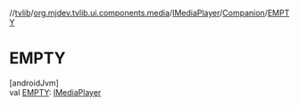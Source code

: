 //[tvlib](../../../../index.md)/[org.mjdev.tvlib.ui.components.media](../../index.md)/[IMediaPlayer](../index.md)/[Companion](index.md)/[EMPTY](-e-m-p-t-y.md)

# EMPTY

[androidJvm]\
val [EMPTY](-e-m-p-t-y.md): [IMediaPlayer](../index.md)
